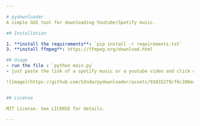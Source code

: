```yaml
---

# pydownloader
A simple GUI tool for downloading Youtube/Spotify music.

## Installation

1. **install the requirements**: `pip install -r requirements.txt`
3. **install ffmpeg**: https://ffmpeg.org/download.html

## Usage
- run the file : `python main.py`
- just paste the link of a spotify music or a youtube video and click download !

![image](https://github.com/S3nda/pydownloader/assets/91835279/f6c398ea-c172-40d0-86a0-9cdfbb08e0ed)


## License

MIT License. See LICENSE for details.

---
```

